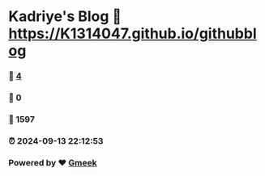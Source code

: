 # Kadriye's Blog :link: https://K1314047.github.io/githubblog 
### :page_facing_up: [4](https://K1314047.github.io/githubblog/tag.html) 
### :speech_balloon: 0 
### :hibiscus: 1597 
### :alarm_clock: 2024-09-13 22:12:53 
### Powered by :heart: [Gmeek](https://github.com/Meekdai/Gmeek)
